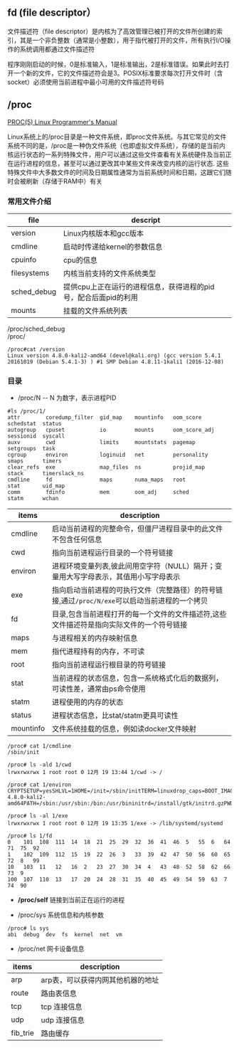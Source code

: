 ## fd (file descriptor）

文件描述符（file descriptor）是内核为了高效管理已被打开的文件所创建的索引，其是一个非负整数（通常是小整数），用于指代被打开的文件，所有执行I/O操作的系统调用都通过文件描述符

程序刚刚启动的时候，0是标准输入，1是标准输出，2是标准错误。如果此时去打开一个新的文件，它的文件描述符会是3。POSIX标准要求每次打开文件时（含socket）必须使用当前进程中最小可用的文件描述符号码

## /proc

[PROC(5) Linux Programmer's Manual](http://man7.org/linux/man-pages/man5/proc.5.html)

Linux系统上的/proc目录是一种文件系统，即proc文件系统。与其它常见的文件系统不同的是，/proc是一种伪文件系统（也即虚拟文件系统），存储的是当前内核运行状态的一系列特殊文件，用户可以通过这些文件查看有关系统硬件及当前正在运行进程的信息，甚至可以通过更改其中某些文件来改变内核的运行状态. 这些特殊文件中大多数文件的时间及日期属性通常为当前系统时间和日期，这跟它们随时会被刷新（存储于RAM中）有关

### 常用文件介绍

file | descript
 --- | ---
version | Linux内核版本和gcc版本
cmdline | 启动时传递给kernel的参数信息
cpuinfo | cpu的信息
filesystems | 内核当前支持的文件系统类型
sched_debug | 提供cpu上正在运行的进程信息，获得进程的pid号，配合后面pid的利用
mounts | 挂载的文件系统列表

/proc/sched_debug  
/proc/



```
/proc#cat /version
Linux version 4.8.0-kali2-amd64 (devel@kali.org) (gcc version 5.4.1 20161019 (Debian 5.4.1-3) ) #1 SMP Debian 4.8.11-1kali1 (2016-12-08)
```

### 目录

* /proc/N -- N 为数字，表示进程PID

```
#ls /proc/1/
attr        coredump_filter  gid_map    mountinfo   oom_score      schedstat  status
autogroup   cpuset           io         mounts      oom_score_adj  sessionid  syscall
auxv        cwd              limits     mountstats  pagemap        setgroups  task
cgroup      environ          loginuid   net         personality    smaps      timers
clear_refs  exe              map_files  ns          projid_map     stack      timerslack_ns
cmdline     fd               maps       numa_maps   root           stat       uid_map
comm        fdinfo           mem        oom_adj     sched          statm      wchan
```

items | description
 --- | ----
cmdline | 启动当前进程的完整命令，但僵尸进程目录中的此文件不包含任何信息
cwd | 指向当前进程运行目录的一个符号链接
environ | 进程环境变量列表,彼此间用空字符（NULL）隔开；变量用大写字母表示，其值用小写字母表示
exe | 指向启动当前进程的可执行文件（完整路径）的符号链接,通过`/proc/N/exe`可以启动当前进程的一个拷贝
fd | 目录,包含当前进程打开的每一个文件的文件描述符,这些文件描述符是指向实际文件的一个符号链接
maps | 与进程相关的内存映射信息
mem | 指代进程持有的内存，不可读
root | 指向当前进程运行根目录的符号链接
stat | 当前进程的状态信息，包含一系统格式化后的数据列，可读性差，通常由ps命令使用
statm | 进程使用的内存的状态
status | 进程状态信息，比stat/statm更具可读性
mountinfo | 文件系统挂载的信息，例如读docker文件映射



```
/proc# cat 1/cmdline
/sbin/init

/proc# ls -ald 1/cwd
lrwxrwxrwx 1 root root 0 12月 19 13:44 1/cwd -> /

/proc# cat 1/environ
CRYPTSETUP=yesSHLVL=1HOME=/init=/sbin/initTERM=linuxdrop_caps=BOOT_IMAGE=/boot/vmlinuz-4.8.0-kali2-amd64PATH=/sbin:/usr/sbin:/bin:/usr/bininitrd=/install/gtk/initrd.gzPWD=/rootmnt=/root

/proc# ls -al 1/exe
lrwxrwxrwx 1 root root 0 12月 19 13:35 1/exe -> /lib/systemd/systemd

/proc# ls 1/fd
0    101  108  111  14  18  21  25  29  32  36  41  46  5   55  6   64  71  75  92
1    102  109  112  15  19  22  26  3   33  39  42  47  50  56  60  65  72  8   99
10   103  11   12   16  2   23  27  30  34  4   43  48  52  58  62  66  73  9
100  107  110  13   17  20  24  28  31  35  40  45  49  54  59  63  7   74  90
```

* **/proc/self** 链接到当前正在运行的进程

* /proc/sys 系统信息和内核参数

```
/proc# ls sys
abi  debug  dev  fs  kernel  net  vm
```

* /proc/net 网卡设备信息

items | description
--- | ----
arp  | arp表，可以获得内网其他机器的地址
route | 路由表信息
tcp | tcp 连接信息
udp  | udp 连接信息
fib_trie | 路由缓存

